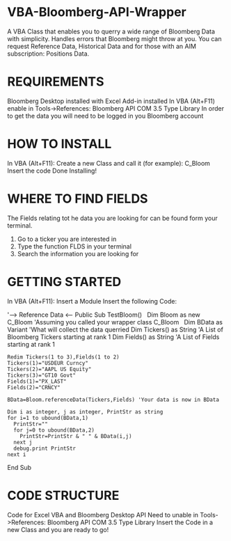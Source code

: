# VBA-Bloomberg-API-Wrapper

A VBA Class that enables you to querry a wide range of Bloomberg Data with simplicity. Handles errors that Bloomberg might throw at you. 
You can request Reference Data, Historical Data and for those with an AIM subscription: Positions Data.

# REQUIREMENTS
Bloomberg Desktop installed with Excel Add-in installed
In VBA (Alt+F11) enable in Tools->References: Bloomberg API COM 3.5 Type Library
In order to get the data you will need to be logged in you Bloomberg account

# HOW TO INSTALL
In VBA (Alt+F11):
  Create a new Class and call it (for example): C_Bloom
  Insert the code
  Done Installing!

# WHERE TO FIND FIELDS
The Fields relating tot he data you are looking for can be found form your terminal.
1. Go to a ticker you are interested in
2. Type the function FLDS in your terminal
3. Search the information you are looking for

# GETTING STARTED
In VBA (Alt+F11):
  Insert a Module
  Insert the following Code:
  
'--> Reference Data <--
  Public Sub TestBloom()
    Dim Bloom as new C_Bloom  'Assuming you called your wrapper class C_Bloom
    Dim BData as Variant      'What will collect the data querried
    Dim Tickers() as String   'A List of Bloomberg Tickers starting at rank 1
    Dim Fields() as String    'A List of Fields starting at rank 1
    
    Redim Tickers(1 to 3),Fields(1 to 2)
    Tickers(1)="USDEUR Curncy"
    Tickers(2)="AAPL US Equity"
    Tickers(3)="GT10 Govt"
    Fields(1)="PX_LAST"
    Fields(2)="CRNCY"
    
    BData=Bloom.referenceData(Tickers,Fields) 'Your data is now in BData
    
    Dim i as integer, j as integer, PrintStr as string
    for i=1 to ubound(BData,1)
      PrintStr=""
      for j=0 to ubound(BData,2)
        PrintStr=PrintStr & " " & BData(i,j) 
      next j
      debug.print PrintStr
    next i
  
  End Sub
  
# CODE STRUCTURE


Code for Excel VBA and Bloomberg Desktop API
Need to unable in Tools->References: Bloomberg API COM 3.5 Type Library
Insert the Code in a new Class and you are ready to go!

